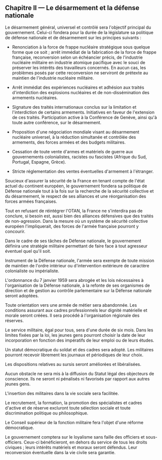 ## Chapitre II — Le désarmement et la défense nationale

Le désarmement général, universel et contrôlé sera l'objectif principal du
gouvernement. Celui-ci fondera pour la durée de la législature sa politique de
défense nationale et de désarmement sur les principes suivants :

- Renonciation à la force de frappe nucléaire stratégique sous quelque forme
  que ce soit ; arrêt immédiat de la fabrication de la force de frappe
  française, reconversion selon un échéancier précis, de l'industrie nucléaire
  militaire en industrie atomique pacifique avec le souci de préserver les
  intérêts des travailleurs concernés. En aucun cas, les problèmes posés par
  cette reconversion ne serviront de prétexte au maintien de l'industrie
  nucléaire militaire.

- Arrêt immédiat des expériences nucléaires et adhésion aux traités
  d'interdiction des explosions nucléaires et de non-dissémination des
  armements nucléaires.

- Signature des traités internationaux conclus sur la limitation et
  l'interdiction de certains armements. Initiatives en faveur de l'extension
  de ces traités. Participation active à la Conférence de Genève, ainsi qu'à
  toute autre conférence, sur le désarmement.

- Proposition d'une négociation mondiale visant au désarmement nucléaire
  universel, à la réduction simultanée et contrôlée des armements, des forces
  armées et des budgets militaires.

- Cessation de toute vente d'armes et matériels de guerre aux gouvernements
  colonialistes, racistes ou fascistes (Afrique du Sud, Portugal, Espagne,
  Grèce).

- Stricte réglementation des ventes éventuelles d'armement à l'étranger.

Soucieux d'assurer la sécurité de la France en tenant compte de l'état actuel
du continent européen, le gouvernement fondera sa politique de Défense
nationale tout à la fois sur la recherche de la sécurité collective et du
désarmement, le respect de ses alliances et une réorganisation des forces
armées françaises.

Tout en refusant de réintégrer l'OTAN, la France ne s'interdira pas de
conclure, si besoin est, aussi bien des alliances défensives que des traités
de non-agression. Dans la mesure où un système de sécurité collective européen
l'impliquerait, des forces de l'armée française pourront y concourir.

Dans le cadre de ses tâches de Défense nationale, le gouvernement définira une
stratégie militaire permettant de faire face à tout agresseur éventuel quel
qu'il soit.

Instrument de la Défense nationale, l'armée sera exempte de toute mission de
maintien de l'ordre intérieur ou d'intervention extérieure de caractère
colonialiste ou impérialiste.

L'ordonnance du 7 janvier 1959 sera abrogée et les lois nécessaires à
l'organisation de la Défense nationale, à la refonte de ses organismes de
direction et de gestion au contrôle parlementaire sur la Défense nationale
seront adoptées.

Toute orientation vers une armée de métier sera abandonnée. Les conditions
assurant aux cadres professionnels leur dignité matérielle et morale seront
créées. Il sera procédé à l'organisation régionale des réserves.

Le service militaire, égal pour tous, sera d'une durée de six mois. Dans les
limites fixées par la loi, les jeunes gens pourront choisir la date de leur
incorporation en fonction des impératifs de leur emploi ou de leurs études.

Un statut démocratique du soldat et des cadres sera adopté. Les militaires
pourront recevoir librement les journaux et périodiques de leur choix.

Les dispositions relatives au sursis seront améliorées et libéralisées.

Aucun obstacle ne sera mis à la diffusion du Statut légal des objecteurs de
conscience. Ils ne seront ni pénalisés ni favorisés par rapport aux autres
jeunes gens.

L'insertion des militaires dans la vie sociale sera facilitée.

Le recrutement, la formation, la promotion des spécialistes et cadres d'active
et de réserve excluront toute sélection sociale et toute discrimination
politique ou philosophique.

Le Conseil supérieur de la fonction militaire fera l'objet d'une réforme
démocratique.

Le gouvernement comptera sur le loyalisme sans faille des officiers et
sous-officiers. Ceux-ci bénéficieront, en dehors du service de tous les droits
civiques ; leurs intérêts matériels et moraux seront défendus. Leur
reconversion éventuelle dans la vie civile sera garantie.
